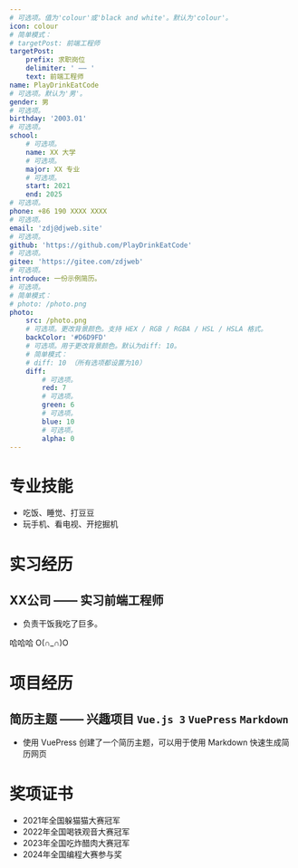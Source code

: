 ```yaml
---
# 可选项。值为'colour'或'black and white'。默认为'colour'。
icon: colour
# 简单模式：
# targetPost: 前端工程师
targetPost:
    prefix: 求职岗位
    delimiter: ' —— '
    text: 前端工程师
name: PlayDrinkEatCode
# 可选项。默认为'男'。
gender: 男
# 可选项。
birthday: '2003.01'
# 可选项。
school:
    # 可选项。
    name: XX 大学
    # 可选项。
    major: XX 专业
    # 可选项。
    start: 2021
    end: 2025
# 可选项。
phone: +86 190 XXXX XXXX
# 可选项。
email: 'zdj@djweb.site'
# 可选项。
github: 'https://github.com/PlayDrinkEatCode'
# 可选项。
gitee: 'https://gitee.com/zdjweb'
# 可选项。
introduce: 一份示例简历。
# 可选项。
# 简单模式：
# photo: /photo.png
photo: 
    src: /photo.png
    # 可选项。更改背景颜色。支持 HEX / RGB / RGBA / HSL / HSLA 格式。
    backColor: '#D6D9FD'
    # 可选项。用于更改背景颜色。默认为diff: 10。
    # 简单模式：
    # diff: 10 （所有选项都设置为10）
    diff:
        # 可选项。
        red: 7
        # 可选项。
        green: 6
        # 可选项。
        blue: 10
        # 可选项。
        alpha: 0
---
```


<!-- 更改颜色（部分支持） -->
<style>
    body {
        --color: #252525;
        --tag-background: var(--color);
        --tag-color: #FFFFFF;
        --tag-hole-color: var(--tag-color);
        --tag-line-color: var(--tag-background);
    }
</style>

# 专业技能
- 吃饭、睡觉、打豆豆
- 玩手机、看电视、开挖掘机

# 实习经历
<!-- 简单模式： <Period start="2023.09"/> -->
## XX公司 —— 实习前端工程师<Period start="2023.09" delimiter=" —— " end="目前"/>
- 负责干饭<Right>我吃了巨多。</Right>

哈哈哈 O(∩_∩)O

# 项目经历
## 简历主题 —— 兴趣项目 ```Vue.js 3``` ```VuePress``` ```Markdown```
- 使用 VuePress 创建了一个简历主题，可以用于使用 Markdown 快速生成简历网页

# 奖项证书
- 2021年全国躲猫猫大赛冠军
- 2022年全国喝铁观音大赛冠军
- 2023年全国吃炸醋肉大赛冠军
- 2024年全国编程大赛参与奖
